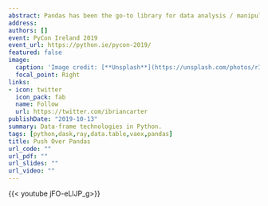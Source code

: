 ```yaml
---
abstract: Pandas has been the go-to library for data analysis / manipulation in the Python ML ecosystem. Recently a number of new libraries have emerged. This talks gives an overview of emergining data-frame technologies. 
address:
authors: []
event: PyCon Ireland 2019
event_url: https://python.ie/pycon-2019/
featured: false
image:
  caption: 'Image credit: [**Unsplash**](https://unsplash.com/photos/rIDlMH07nRY)'
  focal_point: Right
links:
- icon: twitter
  icon_pack: fab
  name: Follow
  url: https://twitter.com/ibriancarter
publishDate: "2019-10-13"
summary: Data-frame technologies in Python.
tags: [python,dask,ray,data.table,vaex,pandas]
title: Push Over Pandas
url_code: ""
url_pdf: ""
url_slides: ""
url_video: ""
---
```


{{< youtube jFO-eLlJP_g>}}
